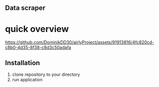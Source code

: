 ## Data scraper

# quick overview
https://github.com/DominikDD30/airlyProject/assets/91913816/4fc820cd-c8b0-4d35-8f38-c8d3c50adafa


## Installation
1. clone repository to your directory
2. run application
